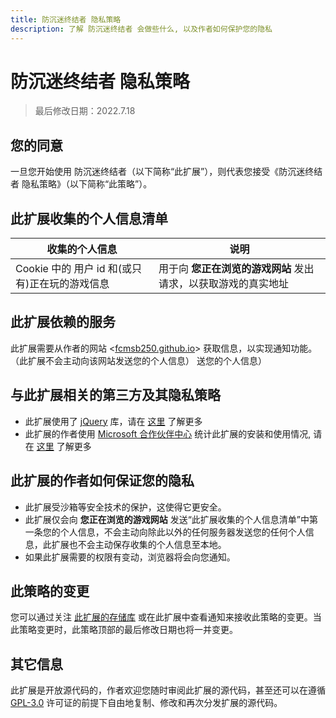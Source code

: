```yaml
---
title: 防沉迷终结者 隐私策略
description: 了解 防沉迷终结者 会做些什么, 以及作者如何保护您的隐私
---
```


<!-- 备忘: popup.js 有一行要改 -->

# 防沉迷终结者 隐私策略

> 最后修改日期：2022.7.18

## 您的同意

一旦您开始使用 防沉迷终结者（以下简称“此扩展”），则代表您接受《防沉迷终结者 隐私策略》（以下简称“此策略”）。

## 此扩展收集的个人信息清单

| 收集的个人信息                                 | 说明                                                           |
| ---------------------------------------------- | -------------------------------------------------------------- |
| Cookie 中的 用户 id 和(或只有)正在玩的游戏信息 | 用于向 **您正在浏览的游戏网站** 发出请求，以获取游戏的真实地址 |

## 此扩展依赖的服务

此扩展需要从作者的网站 \<[fcmsb250.github.io](https://fcmsb250.github.io)\> 获取信息，以实现通知功能。（此扩展不会主动向该网站发送您的个人信息）
送您的个人信息）

## 与此扩展相关的第三方及其隐私策略

-   此扩展使用了 [jQuery](https://jquery.com) 库，请在 [这里](https://privacy-policy.openjsf.org/) 了解更多
-   此扩展的作者使用 [Microsoft 合作伙伴中心](https://partner.microsoft.com/) 统计此扩展的安装和使用情况, 请在 [这里](https://privacy.microsoft.com/zh-cn/privacystatement) 了解更多

## 此扩展的作者如何保证您的隐私

-   此扩展受沙箱等安全技术的保护，这使得它更安全。
-   此扩展仅会向 **您正在浏览的游戏网站** 发送“此扩展收集的个人信息清单”中第一条您的个人信息，不会主动向除此以外的任何服务器发送您的任何个人信息，此扩展也不会主动保存收集的个人信息至本地。
-   如果此扩展需要的权限有变动，浏览器将会向您通知。

## 此策略的变更

您可以通过关注 [此扩展的存储库](https://github.com/dsy4567/Anti-addiction-terminator) 或在此扩展中查看通知来接收此策略的变更。当此策略变更时，此策略顶部的最后修改日期也将一并变更。

## 其它信息

此扩展是开放源代码的，作者欢迎您随时审阅此扩展的源代码，甚至还可以在遵循 [GPL-3.0](https://www.gnu.org/licenses/gpl-3.0.html) 许可证的前提下自由地复制、修改和再次分发扩展的源代码。
